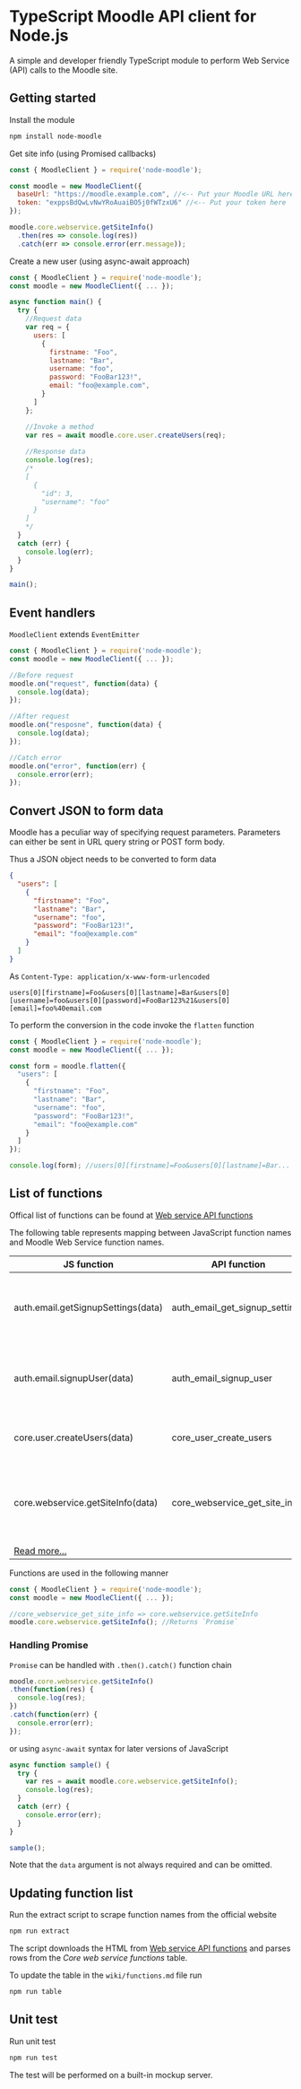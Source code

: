 # TypeScript Moodle API client for Node.js

A simple and developer friendly TypeScript module to perform Web Service (API) calls to the Moodle site.

## Getting started

Install the module
```bash
npm install node-moodle
```

Get site info (using Promised callbacks)
```js
const { MoodleClient } = require('node-moodle');

const moodle = new MoodleClient({
  baseUrl: "https://moodle.example.com", //<-- Put your Moodle URL here
  token: "exppsBdQwLvNwYRoAuaiBO5j0fWTzxU6" //<-- Put your token here
});

moodle.core.webservice.getSiteInfo()
  .then(res => console.log(res))
  .catch(err => console.error(err.message));
```

Create a new user (using async-await approach)
```js
const { MoodleClient } = require('node-moodle');
const moodle = new MoodleClient({ ... });

async function main() {
  try {
    //Request data
    var req = {
      users: [
        {
          firstname: "Foo",
          lastname: "Bar",
          username: "foo",
          password: "FooBar123!",
          email: "foo@example.com",
        }
      ]
    };

    //Invoke a method
    var res = await moodle.core.user.createUsers(req);
    
    //Response data
    console.log(res);
    /*
    [
      {
        "id": 3,
        "username": "foo"
      }
    ]
    */
  }
  catch (err) {
    console.log(err);
  }
}

main();
```

## Event handlers

`MoodleClient` extends `EventEmitter`
```js
const { MoodleClient } = require('node-moodle');
const moodle = new MoodleClient({ ... });

//Before request
moodle.on("request", function(data) {
  console.log(data);
});

//After request
moodle.on("resposne", function(data) {
  console.log(data);
});

//Catch error
moodle.on("error", function(err) {
  console.error(err);
});
```

## Convert JSON to form data

Moodle has a peculiar way of specifying request parameters.
Parameters can either be sent in URL query string or POST form body.

Thus a JSON object needs to be converted to form data
```json
{
  "users": [
    {
      "firstname": "Foo",
      "lastname": "Bar",
      "username": "foo",
      "password": "FooBar123!",
      "email": "foo@example.com"
    }
  ]
}
```

As `Content-Type: application/x-www-form-urlencoded`
```
users[0][firstname]=Foo&users[0][lastname]=Bar&users[0][username]=foo&users[0][password]=FooBar123%21&users[0][email]=foo%40email.com
```

To perform the conversion in the code invoke the `flatten` function
```js
const { MoodleClient } = require('node-moodle');
const moodle = new MoodleClient({ ... });

const form = moodle.flatten({
  "users": [
    {
      "firstname": "Foo",
      "lastname": "Bar",
      "username": "foo",
      "password": "FooBar123!",
      "email": "foo@example.com"
    }
  ]
});

console.log(form); //users[0][firstname]=Foo&users[0][lastname]=Bar...
```

## List of functions

Offical list of functions can be found at [Web service API functions](https://docs.moodle.org/dev/Web_service_API_functions)

The following table represents mapping between JavaScript function names and Moodle Web Service function names.

| JS function | API function | Description |
|-------------|--------------|-------------|
| auth.email.getSignupSettings(data) | auth_email_get_signup_settings | Get the signup required settings and profile fields. |
| auth.email.signupUser(data) | auth_email_signup_user | Adds a new user (pendingto be confirmed) in the site. |
| core.user.createUsers(data) | core_user_create_users | Create users - admin function |
| core.webservice.getSiteInfo(data) | core_webservice_get_site_info | Return some site info / user info / list web service functions |
| [Read more...](https://github.com/papnkukn/node-moodle/blob/main/wiki/functions.md) | | |

Functions are used in the following manner
```js
const { MoodleClient } = require('node-moodle');
const moodle = new MoodleClient({ ... });

//core_webservice_get_site_info => core.webservice.getSiteInfo
moodle.core.webservice.getSiteInfo(); //Returns `Promise`
```

### Handling Promise

`Promise` can be handled with `.then().catch()` function chain
```js
moodle.core.webservice.getSiteInfo()
.then(function(res) {
  console.log(res);
})
.catch(function(err) {
  console.error(err);
});
```
or using `async-await` syntax for later versions of JavaScript
```js
async function sample() {
  try {
    var res = await moodle.core.webservice.getSiteInfo();
    console.log(res);
  }
  catch (err) {
    console.error(err);
  }
}

sample();
```

Note that the `data` argument is not always required and can be omitted.

## Updating function list

Run the extract script to scrape function names from the official website
```bash
npm run extract
```

The script downloads the HTML from [Web service API functions](https://docs.moodle.org/dev/Web_service_API_functions) and parses rows from the *Core web service functions* table.

To update the table in the `wiki/functions.md` file run
```bash
npm run table
```

## Unit test

Run unit test
```bash
npm run test
```

The test will be performed on a built-in mockup server.
